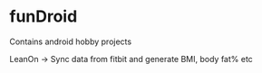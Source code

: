 # funDroid

Contains android hobby projects

LeanOn -> Sync data from fitbit and generate BMI, body fat% etc